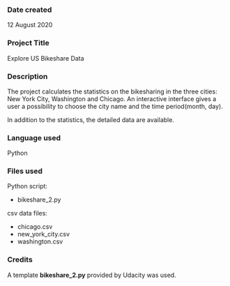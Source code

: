 ### Date created
12 August 2020

### Project Title
Explore US Bikeshare Data

### Description
The project calculates the statistics on the bikesharing in the three cities: New York City, Washington  and Chicago.
An interactive interface gives a user a possibility to choose the city name  and the time period(month, day).

In addition to the statistics, the detailed data are available.

### Language used
Python

### Files used
Python script:
* bikeshare_2.py

csv data files:
* chicago.csv		
* new_york_city.csv
* washington.csv

### Credits
A template **bikeshare_2.py** provided by Udacity was used.
